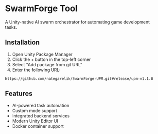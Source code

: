 # SwarmForge Tool

A Unity-native AI swarm orchestrator for automating game development tasks.

## Installation

1. Open Unity Package Manager
2. Click the + button in the top-left corner
3. Select "Add package from git URL"
4. Enter the following URL:
```
https://github.com/nategarelik/SwarmForge-UPM.git#release/upm-v1.1.0
```

## Features

- AI-powered task automation
- Custom mode support
- Integrated backend services
- Modern Unity Editor UI
- Docker container support